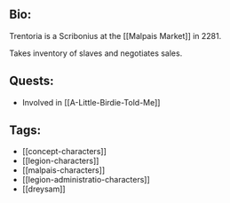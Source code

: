 ## Bio:

Trentoria is a Scribonius at the [[Malpais Market]] in 2281.

Takes inventory of slaves and negotiates sales.

## Quests:

- Involved in [[A-Little-Birdie-Told-Me]]

## Tags:

- [[concept-characters]]
- [[legion-characters]]
- [[malpais-characters]]
- [[legion-administratio-characters]]
- [[dreysam]]